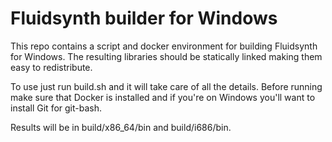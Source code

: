 # Fluidsynth builder for Windows

This repo contains a script and docker environment for building Fluidsynth for
Windows. The resulting libraries should be statically linked making them easy
to redistribute.

To use just run build.sh and it will take care of all the details. Before
running make sure that Docker is installed and if you're on Windows you'll want
to install Git for git-bash.

Results will be in build/x86_64/bin and build/i686/bin.
